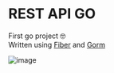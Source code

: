 # REST API GO
First go project 🤓   
Written using [Fiber](https://docs.gofiber.io/) and [Gorm](https://gorm.io/)   



![image](https://github.com/zumosik/r-api-go/assets/86283476/a5573a8b-c57f-4b5a-aaa5-bfafb1ca4500)
